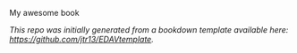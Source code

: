 My awesome book

*This repo was initially generated from a bookdown template available here: https://github.com/jtr13/EDAVtemplate.*	






